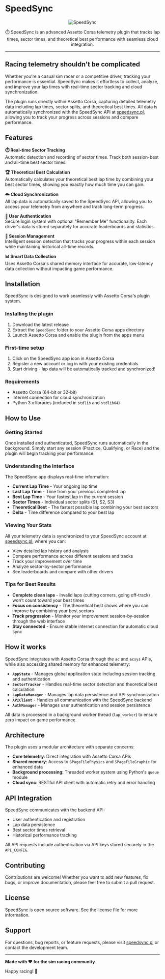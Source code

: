 # SpeedSync

<p align="center">
  <picture>
    <img alt="SpeedSync" src="https://speedsync.pl/static/img/banner.png">
  </picture>
</p>

<p align="center">
  ⏱️ SpeedSync is an advanced Assetto Corsa telemetry plugin that tracks lap times, sector times, and theoretical best performance with seamless cloud integration.
</p>

---

## Racing telemetry shouldn't be complicated

Whether you're a casual sim racer or a competitive driver, tracking your performance is essential. SpeedSync makes it effortless to collect, analyze, and improve your lap times with real-time sector tracking and cloud synchronization.

The plugin runs directly within Assetto Corsa, capturing detailed telemetry data including lap times, sector splits, and theoretical best times. All data is automatically synchronized with the SpeedSync API at [speedsync.pl](https://speedsync.pl), allowing you to track your progress across sessions and compare performance.

## Features

**⏱️ Real-time Sector Tracking**  
Automatic detection and recording of sector times. Track both session-best and all-time best sector times.

**🏆 Theoretical Best Calculation**  
Automatically calculates your theoretical best lap time by combining your best sector times, showing you exactly how much time you can gain.

**☁️ Cloud Synchronization**  
All lap data is automatically saved to the SpeedSync API, allowing you to access your telemetry from anywhere and track long-term progress.

**👤 User Authentication**  
Secure login system with optional "Remember Me" functionality. Each driver's data is stored separately for accurate leaderboards and statistics.

**🔄 Session Management**  
Intelligent session detection that tracks your progress within each session while maintaining historical all-time records.

**📊 Smart Data Collection**  
Uses Assetto Corsa's shared memory interface for accurate, low-latency data collection without impacting game performance.

## Installation

SpeedSync is designed to work seamlessly with Assetto Corsa's plugin system.

### Installing the plugin

1. Download the latest release
2. Extract the `SpeedSync` folder to your Assetto Corsa apps directory
3. Launch Assetto Corsa and enable the plugin from the apps menu

### First-time setup

1. Click on the SpeedSync app icon in Assetto Corsa
2. Register a new account or log in with your existing credentials
3. Start driving - lap data will be automatically tracked and synchronized!

### Requirements

- Assetto Corsa (64-bit or 32-bit)
- Internet connection for cloud synchronization
- Python 3.x libraries (included in `stdlib` and `stdlib64`)

## How to Use

### Getting Started

Once installed and authenticated, SpeedSync runs automatically in the background. Simply start any session (Practice, Qualifying, or Race) and the plugin will begin tracking your performance.

### Understanding the Interface

The SpeedSync app displays real-time information:

- **Current Lap Time** - Your ongoing lap time
- **Last Lap Time** - Time from your previous completed lap
- **Best Lap Time** - Your fastest lap in the current session
- **Sector Times** - Individual sector splits (S1, S2, S3)
- **Theoretical Best** - The fastest possible lap combining your best sectors
- **Delta** - Time difference compared to your best lap

### Viewing Your Stats

All your telemetry data is synchronized to your SpeedSync account at [speedsync.pl](https://speedsync.pl), where you can:

- View detailed lap history and analysis
- Compare performance across different sessions and tracks
- Track your improvement over time
- Analyze sector-by-sector performance
- See leaderboards and compare with other drivers

### Tips for Best Results

- **Complete clean laps** - Invalid laps (cutting corners, going off-track) won't count toward your best times
- **Focus on consistency** - The theoretical best shows where you can improve by combining your best sectors
- **Track progression** - Monitor your improvement session-by-session through the web interface
- **Stay connected** - Ensure stable internet connection for automatic cloud sync

## How it works

SpeedSync integrates with Assetto Corsa through the `ac` and `acsys` APIs, while also accessing shared memory for enhanced telemetry:

- **`AppState`** - Manages global application state including session tracking and authentication
- **`SectorTracker`** - Handles real-time sector detection and theoretical best calculation  
- **`LapDataManager`** - Manages lap data persistence and API synchronization
- **`APIClient`** - Handles all communication with the SpeedSync backend
- **`AuthManager`** - Manages user authentication and session persistence

All data is processed in a background worker thread (`lap_worker`) to ensure zero impact on game performance.

## Architecture

The plugin uses a modular architecture with separate concerns:

- **Core telemetry**: Direct integration with Assetto Corsa APIs
- **Shared memory**: Access to `SPageFilePhysics` and `SPageFileGraphic` for enhanced data
- **Background processing**: Threaded worker system using Python's `queue` module
- **Cloud sync**: RESTful API client with automatic retry and error handling

## API Integration

SpeedSync communicates with the backend API:

- User authentication and registration
- Lap data persistence
- Best sector times retrieval
- Historical performance tracking

All API requests include authentication via API keys stored securely in the `API_CONFIG`.

## Contributing

Contributions are welcome! Whether you want to add new features, fix bugs, or improve documentation, please feel free to submit a pull request.

## License

SpeedSync is open source software. See the license file for more information.

## Support

For questions, bug reports, or feature requests, please visit [speedsync.pl](https://speedsync.pl) or contact the development team.

---

**Made with ❤️ for the sim racing community**

Happy racing! 🏁
